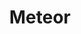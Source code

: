 ---
blog: https://blog.meteor.com/
facebook: https://www.facebook.com/meteorjs/
git: https://github.com/meteor
images:
- meteor-ar21.svg
- meteor-icon.svg
logohandle: meteor
sort: meteor
title: Meteor
twitter: https://x.com/meteorjs
website: https://www.meteor.com/
wikipedia: https://en.wikipedia.org/wiki/Meteor_(web_framework)
youtube: https://www.youtube.com/user/MeteorVideos
---